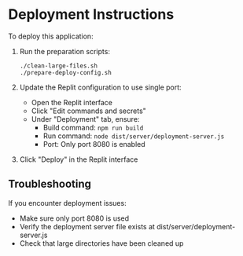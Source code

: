 # Deployment Instructions

To deploy this application:

1. Run the preparation scripts:
   ```
   ./clean-large-files.sh
   ./prepare-deploy-config.sh
   ```

2. Update the Replit configuration to use single port:
   - Open the Replit interface
   - Click "Edit commands and secrets"
   - Under "Deployment" tab, ensure:
     - Build command: `npm run build`
     - Run command: `node dist/server/deployment-server.js`
     - Port: Only port 8080 is enabled

3. Click "Deploy" in the Replit interface

## Troubleshooting

If you encounter deployment issues:
- Make sure only port 8080 is used
- Verify the deployment server file exists at dist/server/deployment-server.js
- Check that large directories have been cleaned up
